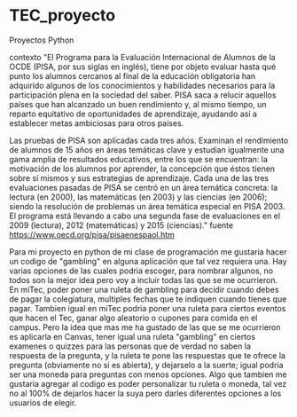 # TEC_proyecto
Proyectos Python

contexto
"El Programa para la Evaluación Internacional de Alumnos de la OCDE (PISA, por sus siglas en inglés), tiene por objeto evaluar hasta qué punto los alumnos cercanos al final de la educación obligatoria han adquirido algunos de los conocimientos y habilidades necesarios para la participación plena en la sociedad del saber. PISA saca a relucir aquellos países que han alcanzado un buen rendimiento y, al mismo tiempo, un reparto equitativo de oportunidades de aprendizaje, ayudando así a establecer metas ambiciosas para otros países.

Las pruebas de PISA son aplicadas cada tres años. Examinan el rendimiento de alumnos de 15 años en áreas temáticas clave y estudian igualmente una gama amplia de resultados educativos, entre los que se encuentran: la motivación de los alumnos por aprender, la concepción que éstos tienen sobre sí mismos y sus estrategias de aprendizaje. Cada una de las tres evaluaciones pasadas de PISA se centró en un área temática concreta: la lectura (en 2000), las matemáticas (en 2003) y las ciencias (en 2006); siendo la resolución de problemas un área temática especial en PISA 2003. El programa está llevando a cabo una segunda fase de evaluaciones en el 2009 (lectura), 2012 (matemáticas) y 2015 (ciencias)." fuente https://www.oecd.org/pisa/pisaenespaol.htm

Para mi proyecto en python de mi clase de programación me gustaria hacer un codigo de "gambling" en alguna aplicación que tal vez requiera una. Hay varias opciones de las cuales podria escoger, para nombrar algunos, no todos son la mejor idea pero voy a incluir todas las que se me ocurrieron. En miTec, poder poner una ruleta de gambling para decidir cuando debes de pagar la colegiatura, multiples fechas que te indiquen cuando tienes que pagar. Tambien igual en miTec podria poner una ruleta para ciertos eventos que hacen el Tec, ganar algo aleatorio o cupones para comida en el campus. Pero la idea que mas me ha gustado de las que se me ocurrieron es aplicarla en Canvas, tener igual una ruleta "gambling" en ciertos examenes o quizzes para las personas que de verdad no saben la respuesta de la pregunta, y la ruleta te pone las respuestas que te ofrece la pregunta (obviamente no si es abierta), y dejarselo a la suerte; igual podria ser una moneda para preguntas con menos opciones. Algo que tambien me gustaria agregar al codigo es poder personalizar tu ruleta o moneda, tal vez no al 100% de dejarlos hacer la suya pero darles diferentes opciones a los usuarios de elegir. 
